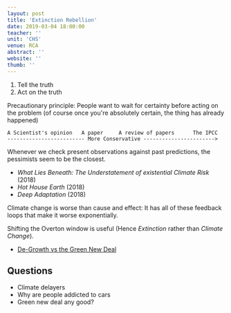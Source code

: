 ```yaml
---
layout: post
title: 'Extinction Rebellion'
date: 2019-03-04 18:00:00
teacher: ''
unit: 'CHS'
venue: RCA
abstract: ''
website: ''
thumb: ''
---
```


1. Tell the truth
2. Act on the truth

Precautionary principle: People want to wait for certainty before acting on the problem (of course once you're absolutely certain, the thing has already happened)

```
A Scientist's opinion   A paper     A review of papers      The IPCC
------------------------- More Conservative ----------------------->
```

Whenever we check present observations against past predictions, the pessimists seem to be the closest.

- _What Lies Beneath: The Understatement of existential Climate Risk_ (2018)
- _Hot House Earth_ (2018)
- _Deep Adaptation_ (2018)

Climate change is worse than cause and effect: It has all of these feedback loops that make it worse exponentially.

Shifting the Overton window is useful (Hence _Extinction_ rather than _Climate Change_).

- [De-Growth vs the Green New Deal](https://newleftreview.org/II/112/robert-pollin-de-growth-vs-a-green-new-deal)

## Questions

- Climate delayers
- Why are people addicted to cars
- Green new deal any good?
